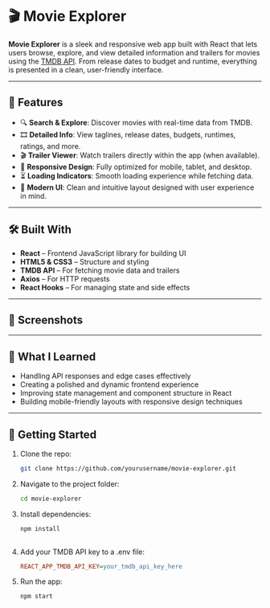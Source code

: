 # 🎬 Movie Explorer

**Movie Explorer** is a sleek and responsive web app built with React that lets users browse, explore, and view detailed information and trailers for movies using the [TMDB API](https://www.themoviedb.org/documentation/api). From release dates to budget and runtime, everything is presented in a clean, user-friendly interface.

---

## 🚀 Features

- 🔍 **Search & Explore**: Discover movies with real-time data from TMDB.
- 🎞️ **Detailed Info**: View taglines, release dates, budgets, runtimes, ratings, and more.
- 🎬 **Trailer Viewer**: Watch trailers directly within the app (when available).
- 📱 **Responsive Design**: Fully optimized for mobile, tablet, and desktop.
- ⏳ **Loading Indicators**: Smooth loading experience while fetching data.
- 🎨 **Modern UI**: Clean and intuitive layout designed with user experience in mind.

---

## 🛠️ Built With

- **React** – Frontend JavaScript library for building UI
- **HTML5 & CSS3** – Structure and styling
- **TMDB API** – For fetching movie data and trailers
- **Axios** – For HTTP requests
- **React Hooks** – For managing state and side effects

---

## 📸 Screenshots


---

## 🧠 What I Learned

- Handling API responses and edge cases effectively
- Creating a polished and dynamic frontend experience
- Improving state management and component structure in React
- Building mobile-friendly layouts with responsive design techniques

---

## 📂 Getting Started

1. Clone the repo:
   ```bash
   git clone https://github.com/yourusername/movie-explorer.git
2. Navigate to the project folder:
   ```bash
   cd movie-explorer

3. Install dependencies:
   ```bash
   npm install
  
4. Add your TMDB API key to a .env file:
   ```ini
   REACT_APP_TMDB_API_KEY=your_tmdb_api_key_here

5. Run the app:
   ```bash
   npm start
